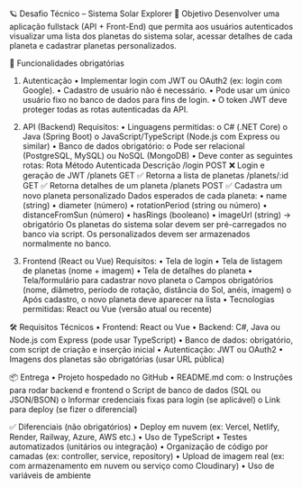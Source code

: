 🪐 Desafio Técnico – Sistema Solar Explorer
🎯 Objetivo
Desenvolver uma aplicação fullstack (API + Front-End) que permita aos usuários autenticados visualizar uma lista dos planetas do sistema solar, acessar detalhes de cada planeta e cadastrar planetas personalizados.

🧩 Funcionalidades obrigatórias
1. Autenticação
•	Implementar login com JWT ou OAuth2 (ex: login com Google).
•	Cadastro de usuário não é necessário.
•	Pode usar um único usuário fixo no banco de dados para fins de login.
•	O token JWT deve proteger todas as rotas autenticadas da API.

2. API (Backend)
Requisitos:
•	Linguagens permitidas:
o	C# (.NET Core)
o	Java (Spring Boot)
o	JavaScript/TypeScript (Node.js com Express ou similar)
•	Banco de dados obrigatório:
o	Pode ser relacional (PostgreSQL, MySQL) ou NoSQL (MongoDB)
•	Deve conter as seguintes rotas:
Rota	Método	Autenticada	Descrição
/login	POST	❌	Login e geração de JWT
/planets	GET	✅	Retorna a lista de planetas
/planets/:id	GET	✅	Retorna detalhes de um planeta
/planets	POST	✅	Cadastra um novo planeta personalizado
Dados esperados de cada planeta:
•	name (string)
•	diameter (número)
•	rotationPeriod (string ou número)
•	distanceFromSun (número)
•	hasRings (booleano)
•	imageUrl (string) → obrigatório
Os planetas do sistema solar devem ser pré-carregados no banco via script. Os personalizados devem ser armazenados normalmente no banco.

3. Frontend (React ou Vue)
Requisitos:
•	Tela de login
•	Tela de listagem de planetas (nome + imagem)
•	Tela de detalhes do planeta
•	Tela/formulário para cadastrar novo planeta
o	Campos obrigatórios (nome, diâmetro, período de rotação, distância do Sol, anéis, imagem)
o	Após cadastro, o novo planeta deve aparecer na lista
•	Tecnologias permitidas: React ou Vue (versão atual ou recente)

🛠️ Requisitos Técnicos
•	Frontend: React ou Vue
•	Backend: C#, Java ou Node.js com Express (pode usar TypeScript)
•	Banco de dados: obrigatório, com script de criação e inserção inicial
•	Autenticação: JWT ou OAuth2
•	Imagens dos planetas são obrigatórias (usar URL pública)

📦 Entrega
•	Projeto hospedado no GitHub
•	README.md com:
o	Instruções para rodar backend e frontend
o	Script de banco de dados (SQL ou JSON/BSON)
o	Informar credenciais fixas para login (se aplicável)
o	Link para deploy (se fizer o diferencial)

✅ Diferenciais (não obrigatórios)
•	Deploy em nuvem (ex: Vercel, Netlify, Render, Railway, Azure, AWS etc.)
•	Uso de TypeScript
•	Testes automatizados (unitários ou integração)
•	Organização de código por camadas (ex: controller, service, repository)
•	Upload de imagem real (ex: com armazenamento em nuvem ou serviço como Cloudinary)
•	Uso de variáveis de ambiente
